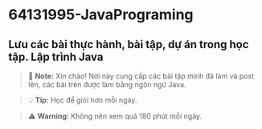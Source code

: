 # 64131995-JavaPrograming

Lưu các bài thực hành, bài tập, dự án trong học tập. Lập trình Java
---

> :memo: **Note:** Xin chào! Nơi này cung cấp các bài tập mình đã làm và post lên, các bài trên được làm bằng ngôn ngữ Java.

> :bulb: **Tip:** Học để giỏi hơn mỗi ngày.

> :warning: **Warning:** Không nên xem quá 180 phút mỗi ngày.
